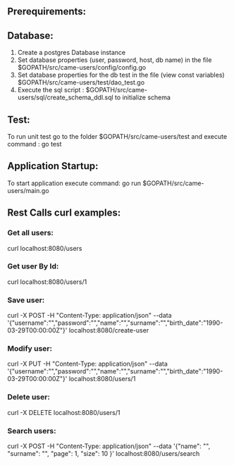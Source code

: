## Prerequirements:

## Database:

1) Create a postgres Database instance
2) Set database properties (user, password, host, db name) in the file $GOPATH/src/came-users/config/config.go
3) Set database properties for the db test  in the file (view const variables) $GOPATH/src/came-users/test/dao_test.go
4) Execute the sql script : $GOPATH/src/came-users/sql/create_schema_ddl.sql to initialize schema

## Test:
To run unit test go to the folder $GOPATH/src/came-users/test and execute command : go test

## Application Startup:
To start application execute command:
go run $GOPATH/src/came-users/main.go

## Rest Calls curl examples:

### Get all users: 
curl localhost:8080/users

### Get user By Id: 
curl localhost:8080/users/1

### Save user: 
curl -X POST -H "Content-Type: application/json"  --data '{"username":"","password":"","name":"","surname":"","birth_date":"1990-03-29T00:00:00Z"}' localhost:8080/create-user

### Modify user: 
curl -X PUT  -H "Content-Type: application/json"  --data '{"username":"","password":"","name":"","surname":"","birth_date":"1990-03-29T00:00:00Z"}' localhost:8080/users/1

### Delete user:
curl -X DELETE localhost:8080/users/1

### Search users:
curl -X POST -H "Content-Type: application/json"  --data '{"name": "", "surname": "", "page": 1, "size": 10 }' localhost:8080/users/search


